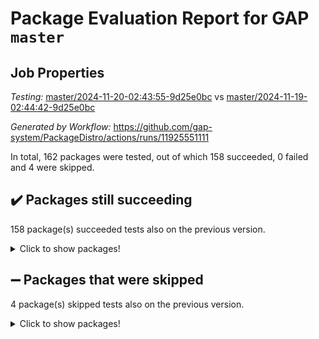 # Package Evaluation Report for GAP `master`

## Job Properties

*Testing:* [master/2024-11-20-02:43:55-9d25e0bc](https://github.com/gap-system/PackageDistro/blob/data/reports/master/2024-11-20-02:43:55-9d25e0bc) vs [master/2024-11-19-02:44:42-9d25e0bc](https://github.com/gap-system/PackageDistro/blob/data/reports/master/2024-11-19-02:44:42-9d25e0bc)

*Generated by Workflow:* https://github.com/gap-system/PackageDistro/actions/runs/11925551111

In total, 162 packages were tested, out of which 158 succeeded, 0 failed and 4 were skipped.

## :heavy_check_mark: Packages still succeeding

158 package(s) succeeded tests also on the previous version.
<details><summary>Click to show packages!</summary>

- 4ti2interface 2023.02-04 [(success)](https://github.com/gap-system/PackageDistro/actions/runs/11925551111/job/33238039321)
- ace 5.6.2 [(success)](https://github.com/gap-system/PackageDistro/actions/runs/11925551111/job/33238042790)
- aclib 1.3.2 [(success)](https://github.com/gap-system/PackageDistro/actions/runs/11925551111/job/33238043363)
- agt 0.3.1 [(success)](https://github.com/gap-system/PackageDistro/actions/runs/11925551111/job/33238043887)
- alnuth 3.2.1 [(success)](https://github.com/gap-system/PackageDistro/actions/runs/11925551111/job/33238044193)
- anupq 3.3.1 [(success)](https://github.com/gap-system/PackageDistro/actions/runs/11925551111/job/33238045667)
- atlasrep 2.1.9 [(success)](https://github.com/gap-system/PackageDistro/actions/runs/11925551111/job/33238047218)
- autodoc 2023.06.19 [(success)](https://github.com/gap-system/PackageDistro/actions/runs/11925551111/job/33238047599)
- automata 1.16 [(success)](https://github.com/gap-system/PackageDistro/actions/runs/11925551111/job/33238047810)
- automgrp 1.3.2 [(success)](https://github.com/gap-system/PackageDistro/actions/runs/11925551111/job/33238048013)
- autpgrp 1.11 [(success)](https://github.com/gap-system/PackageDistro/actions/runs/11925551111/job/33238048244)
- cap 2024.11-02 [(success)](https://github.com/gap-system/PackageDistro/actions/runs/11925551111/job/33238048510)
- caratinterface 2.3.7 [(success)](https://github.com/gap-system/PackageDistro/actions/runs/11925551111/job/33238048747)
- cddinterface 2024.09.02 [(success)](https://github.com/gap-system/PackageDistro/actions/runs/11925551111/job/33238048947)
- circle 1.6.6 [(success)](https://github.com/gap-system/PackageDistro/actions/runs/11925551111/job/33238049153)
- classicpres 1.22 [(success)](https://github.com/gap-system/PackageDistro/actions/runs/11925551111/job/33238049340)
- cohomolo 1.6.11 [(success)](https://github.com/gap-system/PackageDistro/actions/runs/11925551111/job/33238049594)
- congruence 1.2.7 [(success)](https://github.com/gap-system/PackageDistro/actions/runs/11925551111/job/33238049811)
- corefreesub 0.6 [(success)](https://github.com/gap-system/PackageDistro/actions/runs/11925551111/job/33238050021)
- corelg 1.57 [(success)](https://github.com/gap-system/PackageDistro/actions/runs/11925551111/job/33238050251)
- crime 1.6 [(success)](https://github.com/gap-system/PackageDistro/actions/runs/11925551111/job/33238050440)
- crisp 1.4.6 [(success)](https://github.com/gap-system/PackageDistro/actions/runs/11925551111/job/33238050641)
- crypting 0.10.5 [(success)](https://github.com/gap-system/PackageDistro/actions/runs/11925551111/job/33238050864)
- cryst 4.1.27 [(success)](https://github.com/gap-system/PackageDistro/actions/runs/11925551111/job/33238051125)
- crystcat 1.1.10 [(success)](https://github.com/gap-system/PackageDistro/actions/runs/11925551111/job/33238051311)
- ctbllib 1.3.9 [(success)](https://github.com/gap-system/PackageDistro/actions/runs/11925551111/job/33238051522)
- cubefree 1.20 [(success)](https://github.com/gap-system/PackageDistro/actions/runs/11925551111/job/33238051717)
- curlinterface 2.4.0 [(success)](https://github.com/gap-system/PackageDistro/actions/runs/11925551111/job/33238051915)
- cvec 2.8.2 [(success)](https://github.com/gap-system/PackageDistro/actions/runs/11925551111/job/33238052077)
- datastructures 0.3.1 [(success)](https://github.com/gap-system/PackageDistro/actions/runs/11925551111/job/33238052317)
- deepthought 1.0.7 [(success)](https://github.com/gap-system/PackageDistro/actions/runs/11925551111/job/33238052614)
- design 1.8.2 [(success)](https://github.com/gap-system/PackageDistro/actions/runs/11925551111/job/33238052797)
- difsets 2.3.1 [(success)](https://github.com/gap-system/PackageDistro/actions/runs/11925551111/job/33238052975)
- digraphs 1.9.0 [(success)](https://github.com/gap-system/PackageDistro/actions/runs/11925551111/job/33238053166)
- edim 1.3.8 [(success)](https://github.com/gap-system/PackageDistro/actions/runs/11925551111/job/33238053387)
- example 4.3.4 [(success)](https://github.com/gap-system/PackageDistro/actions/runs/11925551111/job/33238053571)
- examplesforhomalg 2023.10-01 [(success)](https://github.com/gap-system/PackageDistro/actions/runs/11925551111/job/33238053775)
- factint 1.6.3 [(success)](https://github.com/gap-system/PackageDistro/actions/runs/11925551111/job/33238053998)
- ferret 1.0.14 [(success)](https://github.com/gap-system/PackageDistro/actions/runs/11925551111/job/33238054233)
- fga 1.5.0 [(success)](https://github.com/gap-system/PackageDistro/actions/runs/11925551111/job/33238054392)
- fining 1.5.6 [(success)](https://github.com/gap-system/PackageDistro/actions/runs/11925551111/job/33238054587)
- float 1.0.5 [(success)](https://github.com/gap-system/PackageDistro/actions/runs/11925551111/job/33238054783)
- format 1.4.4 [(success)](https://github.com/gap-system/PackageDistro/actions/runs/11925551111/job/33238054978)
- forms 1.2.12 [(success)](https://github.com/gap-system/PackageDistro/actions/runs/11925551111/job/33238055144)
- fplsa 1.2.6 [(success)](https://github.com/gap-system/PackageDistro/actions/runs/11925551111/job/33238055318)
- fr 2.4.13 [(success)](https://github.com/gap-system/PackageDistro/actions/runs/11925551111/job/33238055512)
- francy 2.0.3 [(success)](https://github.com/gap-system/PackageDistro/actions/runs/11925551111/job/33238055660)
- fwtree 1.3 [(success)](https://github.com/gap-system/PackageDistro/actions/runs/11925551111/job/33238055803)
- gapdoc 1.6.7 [(success)](https://github.com/gap-system/PackageDistro/actions/runs/11925551111/job/33238055955)
- gauss 2023.08-01 [(success)](https://github.com/gap-system/PackageDistro/actions/runs/11925551111/job/33238056080)
- gaussforhomalg 2024.08-01 [(success)](https://github.com/gap-system/PackageDistro/actions/runs/11925551111/job/33238056215)
- gbnp 1.1.0 [(success)](https://github.com/gap-system/PackageDistro/actions/runs/11925551111/job/33238056343)
- generalizedmorphismsforcap 2024.09-03 [(success)](https://github.com/gap-system/PackageDistro/actions/runs/11925551111/job/33238056493)
- genss 1.6.9 [(success)](https://github.com/gap-system/PackageDistro/actions/runs/11925551111/job/33238056696)
- gradedmodules 2024.01-01 [(success)](https://github.com/gap-system/PackageDistro/actions/runs/11925551111/job/33238056860)
- gradedringforhomalg 2024.07-01 [(success)](https://github.com/gap-system/PackageDistro/actions/runs/11925551111/job/33238057023)
- grape 4.9.2 [(success)](https://github.com/gap-system/PackageDistro/actions/runs/11925551111/job/33238057216)
- groupoids 1.76 [(success)](https://github.com/gap-system/PackageDistro/actions/runs/11925551111/job/33238057397)
- grpconst 2.6.5 [(success)](https://github.com/gap-system/PackageDistro/actions/runs/11925551111/job/33238057593)
- guarana 0.96.3 [(success)](https://github.com/gap-system/PackageDistro/actions/runs/11925551111/job/33238057805)
- guava 3.19 [(success)](https://github.com/gap-system/PackageDistro/actions/runs/11925551111/job/33238057974)
- hap 1.66 [(success)](https://github.com/gap-system/PackageDistro/actions/runs/11925551111/job/33238058186)
- hapcryst 0.1.15 [(success)](https://github.com/gap-system/PackageDistro/actions/runs/11925551111/job/33238058370)
- hecke 1.5.4 [(success)](https://github.com/gap-system/PackageDistro/actions/runs/11925551111/job/33238058534)
- help 4.0 [(success)](https://github.com/gap-system/PackageDistro/actions/runs/11925551111/job/33238058713)
- homalg 2024.01-01 [(success)](https://github.com/gap-system/PackageDistro/actions/runs/11925551111/job/33238058894)
- homalgtocas 2023.11-01 [(success)](https://github.com/gap-system/PackageDistro/actions/runs/11925551111/job/33238059086)
- idrel 2.48 [(success)](https://github.com/gap-system/PackageDistro/actions/runs/11925551111/job/33238059278)
- images 1.3.3 [(success)](https://github.com/gap-system/PackageDistro/actions/runs/11925551111/job/33238059444)
- intpic 0.4.0 [(success)](https://github.com/gap-system/PackageDistro/actions/runs/11925551111/job/33238059586)
- io 4.9.1 [(success)](https://github.com/gap-system/PackageDistro/actions/runs/11925551111/job/33238059736)
- io_forhomalg 2023.02-04 [(success)](https://github.com/gap-system/PackageDistro/actions/runs/11925551111/job/33238059895)
- irredsol 1.4.4 [(success)](https://github.com/gap-system/PackageDistro/actions/runs/11925551111/job/33238060029)
- json 2.2.2 [(success)](https://github.com/gap-system/PackageDistro/actions/runs/11925551111/job/33238060169)
- jupyterkernel 1.5.1 [(success)](https://github.com/gap-system/PackageDistro/actions/runs/11925551111/job/33238060326)
- jupyterviz 1.5.6 [(success)](https://github.com/gap-system/PackageDistro/actions/runs/11925551111/job/33238060501)
- kan 1.37 [(success)](https://github.com/gap-system/PackageDistro/actions/runs/11925551111/job/33238060631)
- kbmag 1.5.11 [(success)](https://github.com/gap-system/PackageDistro/actions/runs/11925551111/job/33238060770)
- laguna 3.9.7 [(success)](https://github.com/gap-system/PackageDistro/actions/runs/11925551111/job/33238060910)
- liealgdb 2.2.1 [(success)](https://github.com/gap-system/PackageDistro/actions/runs/11925551111/job/33238061049)
- liepring 2.9.1 [(success)](https://github.com/gap-system/PackageDistro/actions/runs/11925551111/job/33238061178)
- liering 2.4.2 [(success)](https://github.com/gap-system/PackageDistro/actions/runs/11925551111/job/33238061306)
- linearalgebraforcap 2024.10-01 [(success)](https://github.com/gap-system/PackageDistro/actions/runs/11925551111/job/33238061453)
- lins 0.9 [(success)](https://github.com/gap-system/PackageDistro/actions/runs/11925551111/job/33238061603)
- localizeringforhomalg 2023.10-01 [(success)](https://github.com/gap-system/PackageDistro/actions/runs/11925551111/job/33238061730)
- loops 3.4.4 [(success)](https://github.com/gap-system/PackageDistro/actions/runs/11925551111/job/33238061858)
- lpres 1.1.1 [(success)](https://github.com/gap-system/PackageDistro/actions/runs/11925551111/job/33238062012)
- majoranaalgebras 1.5.2 [(success)](https://github.com/gap-system/PackageDistro/actions/runs/11925551111/job/33238062145)
- mapclass 1.4.6 [(success)](https://github.com/gap-system/PackageDistro/actions/runs/11925551111/job/33238062316)
- matgrp 0.71 [(success)](https://github.com/gap-system/PackageDistro/actions/runs/11925551111/job/33238062491)
- matricesforhomalg 2024.11-02 [(success)](https://github.com/gap-system/PackageDistro/actions/runs/11925551111/job/33238062651)
- modisom 3.0.0 [(success)](https://github.com/gap-system/PackageDistro/actions/runs/11925551111/job/33238062808)
- modulepresentationsforcap 2024.09-02 [(success)](https://github.com/gap-system/PackageDistro/actions/runs/11925551111/job/33238062939)
- modules 2024.01-01 [(success)](https://github.com/gap-system/PackageDistro/actions/runs/11925551111/job/33238063079)
- monoidalcategories 2024.09-05 [(success)](https://github.com/gap-system/PackageDistro/actions/runs/11925551111/job/33238063220)
- nconvex 2022.09-01 [(success)](https://github.com/gap-system/PackageDistro/actions/runs/11925551111/job/33238063356)
- nilmat 1.4.2 [(success)](https://github.com/gap-system/PackageDistro/actions/runs/11925551111/job/33238063494)
- nock 1.5 [(success)](https://github.com/gap-system/PackageDistro/actions/runs/11925551111/job/33238063667)
- normalizinterface 1.3.7 [(success)](https://github.com/gap-system/PackageDistro/actions/runs/11925551111/job/33238063809)
- nq 2.5.11 [(success)](https://github.com/gap-system/PackageDistro/actions/runs/11925551111/job/33238063974)
- numericalsgps 1.4.0 [(success)](https://github.com/gap-system/PackageDistro/actions/runs/11925551111/job/33238064123)
- openmath 11.5.3 [(success)](https://github.com/gap-system/PackageDistro/actions/runs/11925551111/job/33238064279)
- orb 4.9.1 [(success)](https://github.com/gap-system/PackageDistro/actions/runs/11925551111/job/33238064457)
- packagemanager 1.6 [(success)](https://github.com/gap-system/PackageDistro/actions/runs/11925551111/job/33238064665)
- patternclass 2.4.5 [(success)](https://github.com/gap-system/PackageDistro/actions/runs/11925551111/job/33238064926)
- permut 2.0.5 [(success)](https://github.com/gap-system/PackageDistro/actions/runs/11925551111/job/33238065132)
- polenta 1.3.10 [(success)](https://github.com/gap-system/PackageDistro/actions/runs/11925551111/job/33238065311)
- polymaking 0.8.7 [(success)](https://github.com/gap-system/PackageDistro/actions/runs/11925551111/job/33238065453)
- primgrp 3.4.4 [(success)](https://github.com/gap-system/PackageDistro/actions/runs/11925551111/job/33238065613)
- profiling 2.6.0 [(success)](https://github.com/gap-system/PackageDistro/actions/runs/11925551111/job/33238065769)
- qdistrnd 0.9.4 [(success)](https://github.com/gap-system/PackageDistro/actions/runs/11925551111/job/33238065942)
- qpa 1.35 [(success)](https://github.com/gap-system/PackageDistro/actions/runs/11925551111/job/33238066086)
- quagroup 1.8.4 [(success)](https://github.com/gap-system/PackageDistro/actions/runs/11925551111/job/33238066250)
- radiroot 2.9 [(success)](https://github.com/gap-system/PackageDistro/actions/runs/11925551111/job/33238066423)
- rcwa 4.7.1 [(success)](https://github.com/gap-system/PackageDistro/actions/runs/11925551111/job/33238066585)
- rds 1.8 [(success)](https://github.com/gap-system/PackageDistro/actions/runs/11925551111/job/33238066760)
- recog 1.4.3 [(success)](https://github.com/gap-system/PackageDistro/actions/runs/11925551111/job/33238066966)
- repndecomp 1.3.0 [(success)](https://github.com/gap-system/PackageDistro/actions/runs/11925551111/job/33238067113)
- repsn 3.1.2 [(success)](https://github.com/gap-system/PackageDistro/actions/runs/11925551111/job/33238067263)
- resclasses 4.7.3 [(success)](https://github.com/gap-system/PackageDistro/actions/runs/11925551111/job/33238067418)
- ringsforhomalg 2024.11-02 [(success)](https://github.com/gap-system/PackageDistro/actions/runs/11925551111/job/33238067749)
- sco 2023.08-01 [(success)](https://github.com/gap-system/PackageDistro/actions/runs/11925551111/job/33238067978)
- scscp 2.4.3 [(success)](https://github.com/gap-system/PackageDistro/actions/runs/11925551111/job/33238068118)
- semigroups 5.4.0 [(success)](https://github.com/gap-system/PackageDistro/actions/runs/11925551111/job/33238068337)
- sglppow 2.4 [(success)](https://github.com/gap-system/PackageDistro/actions/runs/11925551111/job/33238068507)
- sgpviz 0.999.6 [(success)](https://github.com/gap-system/PackageDistro/actions/runs/11925551111/job/33238068694)
- simpcomp 2.1.14 [(success)](https://github.com/gap-system/PackageDistro/actions/runs/11925551111/job/33238068928)
- singular 2024.06.03 [(success)](https://github.com/gap-system/PackageDistro/actions/runs/11925551111/job/33238069699)
- sl2reps 1.1 [(success)](https://github.com/gap-system/PackageDistro/actions/runs/11925551111/job/33238069878)
- sla 1.6.2 [(success)](https://github.com/gap-system/PackageDistro/actions/runs/11925551111/job/33238070117)
- smallantimagmas 0.2.12 [(success)](https://github.com/gap-system/PackageDistro/actions/runs/11925551111/job/33238070337)
- smallgrp 1.5.4 [(success)](https://github.com/gap-system/PackageDistro/actions/runs/11925551111/job/33238070499)
- smallsemi 0.7.1 [(success)](https://github.com/gap-system/PackageDistro/actions/runs/11925551111/job/33238070643)
- sonata 2.9.6 [(success)](https://github.com/gap-system/PackageDistro/actions/runs/11925551111/job/33238070802)
- sophus 1.27 [(success)](https://github.com/gap-system/PackageDistro/actions/runs/11925551111/job/33238070972)
- sotgrps 1.3 [(success)](https://github.com/gap-system/PackageDistro/actions/runs/11925551111/job/33238071162)
- spinsym 1.5.2 [(success)](https://github.com/gap-system/PackageDistro/actions/runs/11925551111/job/33238071341)
- standardff 1.0 [(success)](https://github.com/gap-system/PackageDistro/actions/runs/11925551111/job/33238071501)
- symbcompcc 1.3.2 [(success)](https://github.com/gap-system/PackageDistro/actions/runs/11925551111/job/33238071656)
- thelma 1.3 [(success)](https://github.com/gap-system/PackageDistro/actions/runs/11925551111/job/33238071826)
- tomlib 1.2.11 [(success)](https://github.com/gap-system/PackageDistro/actions/runs/11925551111/job/33238071989)
- toolsforhomalg 2024.09-01 [(success)](https://github.com/gap-system/PackageDistro/actions/runs/11925551111/job/33238072169)
- toric 1.9.6 [(success)](https://github.com/gap-system/PackageDistro/actions/runs/11925551111/job/33238072338)
- toricvarieties 2022.07.13 [(success)](https://github.com/gap-system/PackageDistro/actions/runs/11925551111/job/33238072557)
- transgrp 3.6.5 [(success)](https://github.com/gap-system/PackageDistro/actions/runs/11925551111/job/33238072719)
- typeset 1.2.2 [(success)](https://github.com/gap-system/PackageDistro/actions/runs/11925551111/job/33238072930)
- ugaly 4.1.3 [(success)](https://github.com/gap-system/PackageDistro/actions/runs/11925551111/job/33238073117)
- unipot 1.6 [(success)](https://github.com/gap-system/PackageDistro/actions/runs/11925551111/job/33238073287)
- unitlib 4.2.0 [(success)](https://github.com/gap-system/PackageDistro/actions/runs/11925551111/job/33238073451)
- utils 0.85 [(success)](https://github.com/gap-system/PackageDistro/actions/runs/11925551111/job/33238073615)
- uuid 0.7 [(success)](https://github.com/gap-system/PackageDistro/actions/runs/11925551111/job/33238073795)
- walrus 0.9991 [(success)](https://github.com/gap-system/PackageDistro/actions/runs/11925551111/job/33238073969)
- wedderga 4.10.5 [(success)](https://github.com/gap-system/PackageDistro/actions/runs/11925551111/job/33238074128)
- wpe 0.8 [(success)](https://github.com/gap-system/PackageDistro/actions/runs/11925551111/job/33238074293)
- xmod 2.92 [(success)](https://github.com/gap-system/PackageDistro/actions/runs/11925551111/job/33238074462)
- xmodalg 1.23 [(success)](https://github.com/gap-system/PackageDistro/actions/runs/11925551111/job/33238074620)
- yangbaxter 0.10.6 [(success)](https://github.com/gap-system/PackageDistro/actions/runs/11925551111/job/33238074782)
- zeromqinterface 0.16 [(success)](https://github.com/gap-system/PackageDistro/actions/runs/11925551111/job/33238074910)
</details>

## :heavy_minus_sign: Packages that were skipped

4 package(s) skipped tests also on the previous version.
<details><summary>Click to show packages!</summary>

- browse 1.8.21 [(skipped)](https://github.com/gap-system/PackageDistro/actions/runs/11925551111/job/33237823349)
- itc 1.5.1 [(skipped)](https://github.com/gap-system/PackageDistro/actions/runs/11925551111/job/33237823349)
- polycyclic 2.16 [(skipped)](https://github.com/gap-system/PackageDistro/actions/runs/11925551111/job/33237823349)
- xgap 4.32 [(skipped)](https://github.com/gap-system/PackageDistro/actions/runs/11925551111/job/33237823349)
</details>

